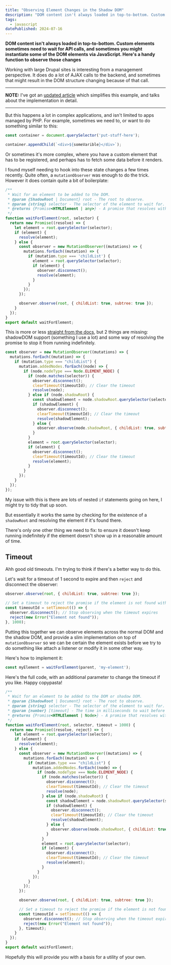 ```yaml
---
title: "Observing Element Changes in the Shadow DOM"
description: "DOM content isn't always loaded in top-to-bottom. Custom elements sometimes need to wait for API calls, and sometimes you might instantiate some of the DOM elements via JavaScript. Here's a handy function to observe those changes"
tags: 
  - javascript
datePublished: 2024-07-16
---
```

**DOM content isn't always loaded in top-to-bottom. Custom elements sometimes need to wait for API calls, and sometimes you might instantiate some of the DOM elements via JavaScript. Here's a handy function to observe those changes**

Working with large Drupal sites is interesting from a management perspective. It does do a lot of AJAX calls to the backend, and sometimes that might result in the DOM structure changing because of that call.

------

**NOTE:** I've got an [updated article](/posts/waiting-for-an-element-with-intersection-observer) which simplifies this example, and talks about the implementation in detail.

------

But this happens a lot in complex applications, and isn't limited to apps managed by PHP. For example, sometimes we need to, or want to do something similar to this:

```javascript
const container = document.querySelector('put-stuff-here');

container.appendChild(`<div>${someVarible}</div>`);
```

Or sometimes it's more complex, where you have a custom element that has to be registered, and perhaps has to fetch some data before it renders.

I found myself needing to hook into these state changes a few times recently. Quite often, a `mutationObserver` was enough to do the trick. However it does contain quite a bit of boilerplate:

```javascript
/**
 * Wait for an element to be added to the DOM.
 * @param {ShadowRoot | Document} root - The root to observe.
 * @param {string} selector - The selector of the element to wait for.
 * @returns {Promise<HTMLElement | any>} - A promise that resolves with the element when it is added to the DOM.
 */
function waitForElement(root, selector) {
  return new Promise((resolve) => {
    let element = root.querySelector(selector);
    if (element) {
      resolve(element);
    } else {
      const observer = new MutationObserver((mutations) => {
        mutations.forEach((mutation) => {
          if (mutation.type === 'childList') {
            element = root.querySelector(selector);
            if (element) {
              observer.disconnect();
              resolve(element);
            }
          }
        });
      });

      observer.observe(root, { childList: true, subtree: true });
    }
  });
}
export default waitForElement;
```

This is more or less [straight from the docs](https://developer.mozilla.org/en-US/docs/Web/API/MutationObserver), but 2 things are missing: shadowDOM support (something I use a lot) and some way of resolving the promise to stop it from running indefinitely.

```javascript
const observer = new MutationObserver((mutations) => {
  mutations.forEach((mutation) => {
    if (mutation.type === "childList") {
      mutation.addedNodes.forEach((node) => {
        if (node.nodeType === Node.ELEMENT_NODE) {
          if (node.matches(selector)) {
            observer.disconnect();
            clearTimeout(timeoutId); // Clear the timeout
            resolve(node);
          } else if (node.shadowRoot) {
            const shadowElement = node.shadowRoot.querySelector(selector);
            if (shadowElement) {
              observer.disconnect();
              clearTimeout(timeoutId); // Clear the timeout
              resolve(shadowElement);
            } else {
              observer.observe(node.shadowRoot, { childList: true, subtree: true });
            }
          }
          element = root.querySelector(selector);
          if (element) {
            observer.disconnect();
            clearTimeout(timeoutId); // Clear the timeout
            resolve(element);
          }
        }
      });
    }
  });
});
```
My issue with this is there are lots of nested `if` statements going on here, I might try to tidy that up soon.

But essentially it works the same by checking for the existence of a `shadowRoot` and resolving the element if it's found there.

There's only one other thing we need to fix: to ensure it doesn't keep running indefinitely if the element doesn't show up in a reasonable amount of time.


## Timeout

Ahh good old timeouts. I'm trying to think if there's a better way to do this. 

Let's wait for a timeout of 1 second to expire and then `reject` and disconnect the observer:

```javascript
observer.observe(root, { childList: true, subtree: true });

// Set a timeout to reject the promise if the element is not found within 1 second
const timeoutId = setTimeout(() => {
  observer.disconnect(); // Stop observing when the timeout expires
  reject(new Error("Element not found"));
}, 1000);
```
Putting this together we can observe elements across the normal DOM and the shadow DOM, and provide a slim implementation on top of `mutationObserver` so we can be certain the element exists before we try to do something like attach a listener or modify it in some other way.

Here's how to implement it:

```javascript
const myElement = waitForElement(parent, 'my-element');

```

Here's the full code, with an additional parameter to change the timeout if you like. Happy copypasta!

```javascript
/**
 * Wait for an element to be added to the DOM or shadow DOM.
 * @param {ShadowRoot | Document} root - The root to observe.
 * @param {string} selector - The selector of the element to wait for.
 * @param {number} [timeout] - The time in milliseconds to wait before rejecting the promise.
 * @returns {Promise<HTMLElement | Node>} - A promise that resolves with the element when it is added to the DOM or shadow DOM.
 */
function waitForElement(root, selector, timeout = 1000) {
  return new Promise((resolve, reject) => {
    let element = root.querySelector(selector);
    if (element) {
      resolve(element);
    } else {
      const observer = new MutationObserver((mutations) => {
        mutations.forEach((mutation) => {
          if (mutation.type === "childList") {
            mutation.addedNodes.forEach((node) => {
              if (node.nodeType === Node.ELEMENT_NODE) {
                if (node.matches(selector)) {
                  observer.disconnect();
                  clearTimeout(timeoutId); // Clear the timeout
                  resolve(node);
                } else if (node.shadowRoot) {
                  const shadowElement = node.shadowRoot.querySelector(selector);
                  if (shadowElement) {
                    observer.disconnect();
                    clearTimeout(timeoutId); // Clear the timeout
                    resolve(shadowElement);
                  } else {
                    observer.observe(node.shadowRoot, { childList: true, subtree: true });
                  }
                }
                element = root.querySelector(selector);
                if (element) {
                  observer.disconnect();
                  clearTimeout(timeoutId); // Clear the timeout
                  resolve(element);
                }
              }
            });
          }
        });
      });

      observer.observe(root, { childList: true, subtree: true });

      // Set a timeout to reject the promise if the element is not found within 1 second
      const timeoutId = setTimeout(() => {
        observer.disconnect(); // Stop observing when the timeout expires
        reject(new Error("Element not found"));
      }, timeout);
    }
  });
}
export default waitForElement;
```

Hopefully this will provide you with a basis for a utility of your own.